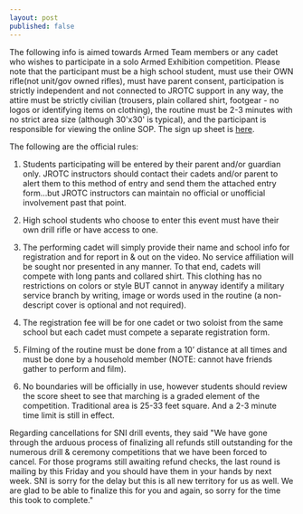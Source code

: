 ```yaml
---
layout: post
published: false
---
```

The following info is aimed towards Armed Team members or any cadet who wishes to participate in a solo Armed Exhibition competition. Please note that the participant must be a high school student, must use their OWN rifle(not unit/gov owned rifles), must have parent consent, participation is strictly independent and not connected to JROTC support in any way, the attire must be strictly civilian (trousers, plain collared shirt, footgear - no logos or identifying items on clothing), the routine must be 2-3 minutes with no strict area size (although 30'x30' is typical), and the participant is responsible for viewing the online SOP. The sign up sheet is [here](https://drive.google.com/file/d/1-Fcy-jqiUJVtMd5ULSQ7c6qwPA1dDJHJ/view?usp=sharing).

The following are the official rules:  

1.  Students participating will be entered by their parent and/or guardian only. JROTC instructors should contact their cadets and/or parent to alert them to this method of entry and send them the attached entry form…but JROTC instructors can maintain no official or unofficial involvement past that point.
 
 2.  High school students who choose to enter this event must have their own drill rifle or have access to one.
 
 3.  The performing cadet will simply provide their name and school info for registration and for report in & out on the video. No service affiliation will be sought nor presented in any manner. To that end, cadets will compete with long pants and collared shirt. This clothing has no restrictions on colors or style BUT cannot in anyway identify a military service branch by writing, image or words used in the routine (a non-descript cover is optional and not required).
 
 4.  The registration fee will be for one cadet or two soloist from the same school but each cadet must compete a separate registration form.
 
 5.  Filming of the routine must be done from a 10’ distance at all times and must be done by a household member (NOTE: cannot have friends gather to perform and film).
 
 6.  No boundaries will be officially in use, however students should review the score sheet to see that marching is a graded element of the competition. Traditional area is 25-33 feet square. And a 2-3 minute time limit is still in effect.
 
Regarding cancellations for SNI drill events, they said "We have gone through the arduous process of finalizing all refunds still outstanding for the numerous drill & ceremony competitions that we have been forced to cancel. For those programs still awaiting refund checks, the last round is mailing by this Friday and you should have them in your hands by next week.  SNI is sorry for the delay but this is all new territory for us as well. We are glad to be able to finalize this for you and again, so sorry for the time this took to complete."